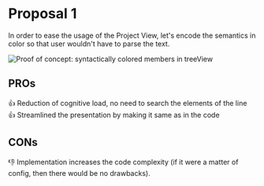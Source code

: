 # Proposal 1
In order to ease the usage of the Project View, let's encode the semantics in color so that user wouldn't have to parse the text.  

![Proof of concept: syntactically colored members in treeView](./POC-IDEA-2018-03-12.png)

## PROs
:+1: Reduction of cognitive load, no need to search the elements of the line  
:+1: Streamlined the presentation by making it same as in the code
## CONs
:-1: Implementation increases the code complexity (if it were a matter of config, then there would be no drawbacks).
